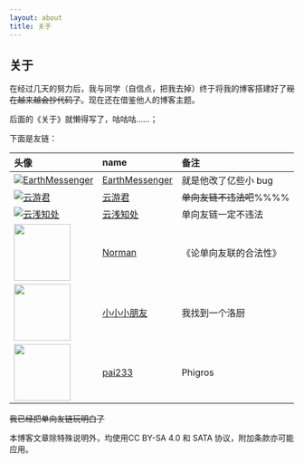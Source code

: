 ```yaml
---
layout: about
title: 关于
---
```


## 关于


在经过几天的努力后，我与同学（自信点，把我去掉）终于将我的博客搭建好了~~现在越来越会抄代码了~~。现在还在借鉴他人的博客主题。

后面的《关于》就懒得写了，咕咕咕……；

下面是友链：


|头像|name|备注|
|:--|:--|:--|
|[![EarthMessenger](https://avatars.githubusercontent.com/u/49364506?v=4&s=100)](https://earthmessenger.github.io)|[EarthMessenger](https://earthmessenger.github.io)|就是他改了亿些小 bug|
|[![云游君](https://avatars.githubusercontent.com/u/25154432?v=4&s=100)](https://www.yunyoujun.cn)                  |[云游君](https://www.yunyoujun.cn)                  |~~单向友链不违法吧~~%%%%|
|[![云浅知处](https://yunqian-qwq.github.io/images/avatar.png)](https://yunqian-qwq.github.io/)                    |[云浅知处](https://yunqian-qwq.github.io/)          |单向友链一定不违法|   
|[<img src="https://cdn.jsdelivr.net/gh/fat-old-eight/fat-old-eight.github.io@main/assets/pic/favicon.ico" width=100xp>](https://zxt688.top/)|[Norman](https://zxt688.top/)|《论单向友联的合法性》|
|[<img src="https://lijiaan.top/usr/themes/Aria/favicon.ico" width=100xp>](https://lijiaan.top/)|[小小小朋友](https://lijiaan.top/)|我找到一个洛厨|
|[<img src="https://blog.pai233.top/img/avatar.jpg" width=100xp>](https://blog.pai233.top)|[pai233](https://blog.pai233.top)|Phigros|

~~我已经把单向友链玩明白了~~

本博客文章除特殊说明外，均使用CC BY-SA 4.0 和 SATA 协议，附加条款亦可能应用。


